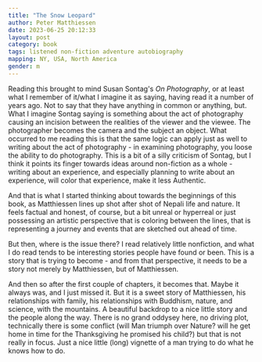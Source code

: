 ```yaml
---
title: "The Snow Leopard"
author: Peter Matthiessen
date: 2023-06-25 20:12:33
layout: post
category: book
tags: listened non-fiction adventure autobiography
mapping: NY, USA, North America
gender: m
---
```


Reading this brought to mind Susan Sontag's _On Photography_, or at least what I remember of it/what I imagine it as saying, having read it a number of years ago. Not to say that they have anything in common or anything, but. What I imagine Sontag saying is something about the act of photography causing an incision between the realities of the viewer and the viewee. The photographer becomes the camera and the subject an object. What occurred to me reading this is that the same logic can apply just as well to writing about the act of photography - in examining photography, you loose the ability to do photography. This is a bit of a silly criticism of Sontag, but I think it points its finger towards ideas around non-fiction as a whole - writing about an experience, and especially planning to write about an experience, will color that experience, make it less Authentic.

And that is what I started thinking about towards the beginnings of this book, as Matthiessen lines up shot after shot of Nepali life and nature. It feels factual and honest, of course, but a bit unreal or hyperreal or just possessing an artistic perspective that is coloring between the lines, that is representing a journey and events that are sketched out ahead of time.

But then, where is the issue there? I read relatively little nonfiction, and what I do read tends to be interesting stories people have found or been. This is a story that is trying to become - and from that perspective, it needs to be a story not merely by Matthiessen, but of Matthiessen.

And then so after the first couple of chapters, it becomes that. Maybe it always was, and I just missed it. But it is a sweet story of Matthiessen, his relationships with family, his relationships with Buddhism, nature, and science, with the mountains. A beautiful backdrop to a nice little story and the people along the way. There is no grand oddysey here, no driving plot, technically there is some conflict (will Man triumph over Nature? will he get home in time for the Thanksgiving he promised his child?) but that is not really in focus. Just a nice little (long) vignette of a man trying to do what he knows how to do.
